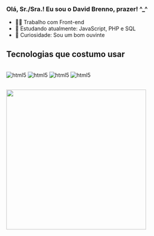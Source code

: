 ### Olá, Sr./Sra.! Eu sou o David Brenno, prazer! ^_^

- 🧑‍💻 Trabalho com Front-end
- 🦏 Estudando atualmente: JavaScript, PHP e SQL
- 🎲 Curiosidade: Sou um bom ouvinte 

<h2>Tecnologias que costumo usar</h2>

<div style="display: inline_block"><br>
  <img aling="center" alt="html5" src="https://img.shields.io/badge/C%2B%2B-00599C?style=for-the-badge&logo=c%2B%2B&logoColor=white"> 
  <img aling="center" alt="html5" src="https://img.shields.io/badge/HTML5-E34F26?style=for-the-badge&logo=html5&logoColor=white"> 
  <img aling="center" alt="html5" src="https://img.shields.io/badge/CSS3-1572B6?style=for-the-badge&logo=css3&logoColor=white">
    <img aling="center" alt="html5" src="https://img.shields.io/badge/JavaScript-F7DF1E?style=for-the-badge&logo=javascript&logoColor=white"> 
</div>

##

<div>
  <img src="https://github-readme-stats.vercel.app/api/top-langs/?username=dbrenno&layout=compact&show_icons=true" width="370">
</div>
